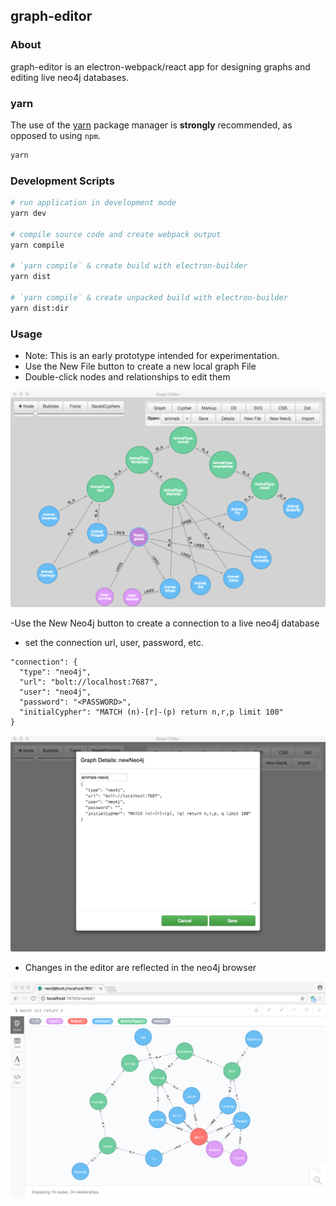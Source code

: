 ## graph-editor

### About
graph-editor is an electron-webpack/react app for designing graphs and editing live neo4j databases.

### yarn
The use of the [yarn](https://yarnpkg.com/) package manager is **strongly** recommended, as opposed to using `npm`.

```bash
yarn
```

### Development Scripts

```bash
# run application in development mode
yarn dev

# compile source code and create webpack output
yarn compile

# `yarn compile` & create build with electron-builder
yarn dist

# `yarn compile` & create unpacked build with electron-builder
yarn dist:dir
```

### Usage
- Note: This is an early prototype intended for experimentation.
- Use the New File button to create a new local graph File
- Double-click nodes and relationships to edit them

![graph editor](./docs/img/graph-editor-animals.png)

-Use the New Neo4j button to create a connection to a live neo4j database
- set the connection url, user, password, etc.

```
"connection": {
  "type": "neo4j",
  "url": "bolt://localhost:7687",
  "user": "neo4j",
  "password": "<PASSWORD>",
  "initialCypher": "MATCH (n)-[r]-(p) return n,r,p limit 100"
}
```

![new neo4j](./docs/img/graph-editor-neo4j-new.png)

- Changes in the editor are reflected in the neo4j browser

![live neo4j](./docs/img/neo4j-kg-tutorial-neo4j-browser.png)
